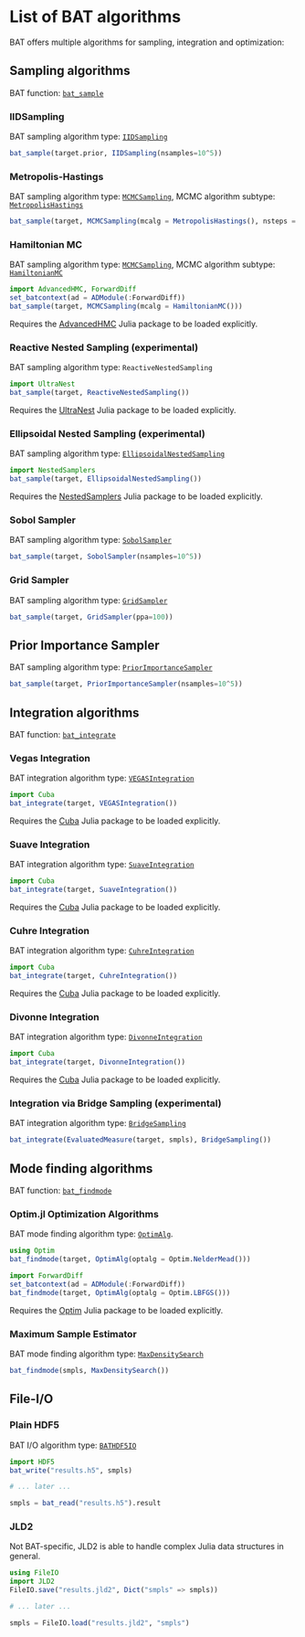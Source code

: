 # List of BAT algorithms 

BAT offers multiple algorithms for sampling, integration and optimization:


## Sampling algorithms

BAT function: [`bat_sample`](@ref)


### IIDSampling

BAT sampling algorithm type: [`IIDSampling`](@ref)

```julia
bat_sample(target.prior, IIDSampling(nsamples=10^5))
```


### Metropolis-Hastings

BAT sampling algorithm type: [`MCMCSampling`](@ref), MCMC algorithm subtype: [`MetropolisHastings`](@ref)

```julia
bat_sample(target, MCMCSampling(mcalg = MetropolisHastings(), nsteps = 10^5, nchains = 4))
```


### Hamiltonian MC

BAT sampling algorithm type: [`MCMCSampling`](@ref), MCMC algorithm subtype: [`HamiltonianMC`](@ref)

```julia
import AdvancedHMC, ForwardDiff
set_batcontext(ad = ADModule(:ForwardDiff))
bat_sample(target, MCMCSampling(mcalg = HamiltonianMC()))
```
Requires the [AdvancedHMC](https://github.com/TuringLang/AdvancedHMC.jl) Julia package to be loaded explicitly.


### Reactive Nested Sampling (experimental)

BAT sampling algorithm type: `ReactiveNestedSampling`

```julia
import UltraNest
bat_sample(target, ReactiveNestedSampling())
```

Requires the [UltraNest](https://github.com/bat/UltraNest.jl) Julia package to be loaded explicitly.


### Ellipsoidal Nested Sampling (experimental)

BAT sampling algorithm type: [`EllipsoidalNestedSampling`](@ref)
```julia
import NestedSamplers
bat_sample(target, EllipsoidalNestedSampling())
```

Requires the [NestedSamplers](https://github.com/TuringLang/NestedSamplers.jl) Julia package to be loaded explicitly.


### Sobol Sampler
BAT sampling algorithm type: [`SobolSampler`](@ref)

```julia
bat_sample(target, SobolSampler(nsamples=10^5))
```


### Grid Sampler

BAT sampling algorithm type: [`GridSampler`](@ref)

```julia
bat_sample(target, GridSampler(ppa=100))
```


## Prior Importance Sampler

BAT sampling algorithm type: [`PriorImportanceSampler`](@ref)

```julia
bat_sample(target, PriorImportanceSampler(nsamples=10^5))
```


## Integration algorithms

BAT function: [`bat_integrate`](@ref)

### Vegas Integration

BAT integration algorithm type: [`VEGASIntegration`](@ref)

```julia
import Cuba
bat_integrate(target, VEGASIntegration())
```

Requires the [Cuba](https://github.com/giordano/Cuba.jl) Julia package to be loaded explicitly.


### Suave Integration

BAT integration algorithm type: [`SuaveIntegration`](@ref)

```julia
import Cuba
bat_integrate(target, SuaveIntegration())
```

Requires the [Cuba](https://github.com/giordano/Cuba.jl) Julia package to be loaded explicitly.


### Cuhre Integration

BAT integration algorithm type: [`CuhreIntegration`](@ref)

```julia
import Cuba
bat_integrate(target, CuhreIntegration())
```
Requires the [Cuba](https://github.com/giordano/Cuba.jl) Julia package to be loaded explicitly.


### Divonne Integration

BAT integration algorithm type: [`DivonneIntegration`](@ref) 

```julia
import Cuba
bat_integrate(target, DivonneIntegration())
```
Requires the [Cuba](https://github.com/giordano/Cuba.jl) Julia package to be loaded explicitly.


### Integration via Bridge Sampling (experimental)

BAT integration algorithm type: [`BridgeSampling`](@ref) 

```julia
bat_integrate(EvaluatedMeasure(target, smpls), BridgeSampling())
```


## Mode finding algorithms

BAT function: [`bat_findmode`](@ref)


### Optim.jl Optimization Algorithms

BAT mode finding algorithm type: [`OptimAlg`](@ref).

```julia
using Optim
bat_findmode(target, OptimAlg(optalg = Optim.NelderMead()))

import ForwardDiff
set_batcontext(ad = ADModule(:ForwardDiff))
bat_findmode(target, OptimAlg(optalg = Optim.LBFGS()))
```

Requires the [Optim](https://github.com/JuliaNLSolvers/Optim.jl) Julia package to be loaded explicitly.


### Maximum Sample Estimator

BAT mode finding algorithm type: [`MaxDensitySearch`](@ref) 

```julia
bat_findmode(smpls, MaxDensitySearch())
```


## File-I/O

### Plain HDF5

BAT I/O algorithm type: [`BATHDF5IO`](@ref) 

```julia
import HDF5
bat_write("results.h5", smpls)

# ... later ...

smpls = bat_read("results.h5").result
```

### JLD2

Not BAT-specific, JLD2 is able to handle complex Julia data structures in
general.

```julia
using FileIO
import JLD2
FileIO.save("results.jld2", Dict("smpls" => smpls))

# ... later ...

smpls = FileIO.load("results.jld2", "smpls")
```
